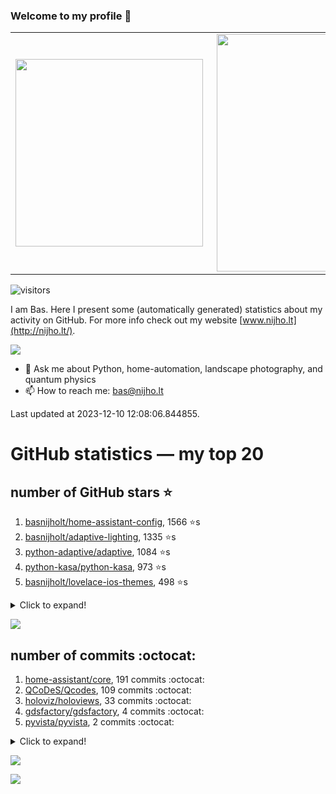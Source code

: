 ### Welcome to my profile 👋

<center>
  <table>
    <tr>
        <td><img width="300px" align="left" src="https://github-readme-stats.vercel.app/api/top-langs/?username=basnijholt&hide=TeX,Jupyter%20Notebook&layout=compact&theme=radical" /></td>
        <td><img align='right' src="https://github-readme-stats.vercel.app/api?username=basnijholt&show_icons=true&theme=radical" width="380"></td>
    </tr>
  </table>
</center>

![visitors](https://visitor-badge.glitch.me/badge?page_id=basnijholt.visitor-badge)

I am Bas. Here I present some (automatically generated) statistics about my activity on GitHub. For more info check out my website [www.nijho.lt](http://nijho.lt/).

![](https://www.nijho.lt/authors/admin/avatar_hu9e60e4b9bc120dfb6a666009f2878da6_182107_250x250_fill_q90_lanczos_center.jpg)

- 💬 Ask me about Python, home-automation, landscape photography, and quantum physics
- 📫 How to reach me: bas@nijho.lt

Last updated at 2023-12-10 12:08:06.844855.

# GitHub statistics — my top 20

## number of GitHub stars ⭐️

1. [basnijholt/home-assistant-config](https://github.com/basnijholt/home-assistant-config/), 1566 ⭐️s
2. [basnijholt/adaptive-lighting](https://github.com/basnijholt/adaptive-lighting/), 1335 ⭐️s
3. [python-adaptive/adaptive](https://github.com/python-adaptive/adaptive/), 1084 ⭐️s
4. [python-kasa/python-kasa](https://github.com/python-kasa/python-kasa/), 973 ⭐️s
5. [basnijholt/lovelace-ios-themes](https://github.com/basnijholt/lovelace-ios-themes/), 498 ⭐️s
<details><summary>Click to expand!</summary>

6. [basnijholt/lovelace-ios-dark-mode-theme](https://github.com/basnijholt/lovelace-ios-dark-mode-theme/), 427 ⭐️s
7. [basnijholt/miflora](https://github.com/basnijholt/miflora/), 359 ⭐️s
8. [basnijholt/rsync-time-machine.py](https://github.com/basnijholt/rsync-time-machine.py/), 348 ⭐️s
9. [topocm/topocm_content](https://github.com/topocm/topocm_content/), 257 ⭐️s
10. [basnijholt/home-assistant-streamdeck-yaml](https://github.com/basnijholt/home-assistant-streamdeck-yaml/), 149 ⭐️s
11. [basnijholt/home-assistant-macbook-touch-bar](https://github.com/basnijholt/home-assistant-macbook-touch-bar/), 94 ⭐️s
12. [kwant-project/kwant](https://github.com/kwant-project/kwant/), 78 ⭐️s
13. [basnijholt/markdown-code-runner](https://github.com/basnijholt/markdown-code-runner/), 77 ⭐️s
14. [basnijholt/home-assistant-streamdeck-yaml-addon](https://github.com/basnijholt/home-assistant-streamdeck-yaml-addon/), 53 ⭐️s
15. [basnijholt/aiokef](https://github.com/basnijholt/aiokef/), 34 ⭐️s
16. [basnijholt/thesis-cover](https://github.com/basnijholt/thesis-cover/), 29 ⭐️s
17. [basnijholt/adaptive-scheduler](https://github.com/basnijholt/adaptive-scheduler/), 22 ⭐️s
18. [basnijholt/instacron](https://github.com/basnijholt/instacron/), 20 ⭐️s
19. [kwant-project/kwant-tutorial-2016](https://github.com/kwant-project/kwant-tutorial-2016/), 17 ⭐️s
20. [basnijholt/unidep](https://github.com/basnijholt/unidep/), 16 ⭐️s

</details>

![](https://github.com/basnijholt/basnijholt/raw/main/stars_over_time.png)

## number of commits :octocat:

1. [home-assistant/core](https://github.com/home-assistant/core/), 191 commits :octocat:
2. [QCoDeS/Qcodes](https://github.com/QCoDeS/Qcodes/), 109 commits :octocat:
3. [holoviz/holoviews](https://github.com/holoviz/holoviews/), 33 commits :octocat:
4. [gdsfactory/gdsfactory](https://github.com/gdsfactory/gdsfactory/), 4 commits :octocat:
5. [pyvista/pyvista](https://github.com/pyvista/pyvista/), 2 commits :octocat:
<details><summary>Click to expand!</summary>

6. [conda-forge/hpc05-feedstock](https://github.com/conda-forge/hpc05-feedstock/), 0 commits :octocat:
7. [whiskerz007/proxmox_hassos_install](https://github.com/whiskerz007/proxmox_hassos_install/), 0 commits :octocat:
8. [JesseSlim/polymetric](https://github.com/JesseSlim/polymetric/), 0 commits :octocat:
9. [sabnzbd/sabnzbd](https://github.com/sabnzbd/sabnzbd/), 0 commits :octocat:
10. [conda-forge/qsimcirq-feedstock](https://github.com/conda-forge/qsimcirq-feedstock/), 0 commits :octocat:
11. [conda-forge/conda-forge-pinning-feedstock](https://github.com/conda-forge/conda-forge-pinning-feedstock/), 0 commits :octocat:
12. [robmarkcole/HASS-data-detective](https://github.com/robmarkcole/HASS-data-detective/), 0 commits :octocat:
13. [basnijholt/instacron](https://github.com/basnijholt/instacron/), 0 commits :octocat:
14. [h5netcdf/h5netcdf](https://github.com/h5netcdf/h5netcdf/), 0 commits :octocat:
15. [chelseybaker/iOSMessageExport](https://github.com/chelseybaker/iOSMessageExport/), 0 commits :octocat:
16. [basnijholt/aiokef](https://github.com/basnijholt/aiokef/), 0 commits :octocat:
17. [python3statement/python3statement.github.io](https://github.com/python3statement/python3statement.github.io/), 0 commits :octocat:
18. [hassio-addons/addon-jupyterlab](https://github.com/hassio-addons/addon-jupyterlab/), 0 commits :octocat:
19. [basnijholt/nijho.lt](https://github.com/basnijholt/nijho.lt/), 0 commits :octocat:
20. [microsoft/azure-pipelines-agent](https://github.com/microsoft/azure-pipelines-agent/), 0 commits :octocat:

</details>

![](https://github.com/basnijholt/basnijholt/raw/main/commits_per_hour.png)

![](https://github.com/basnijholt/basnijholt/raw/main/commits_per_weekday.png)

